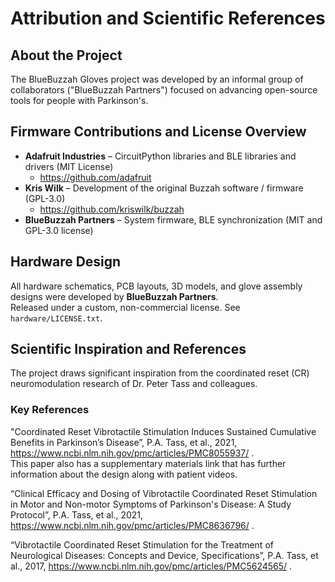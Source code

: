 # Attribution and Scientific References

## About the Project

The BlueBuzzah Gloves project was developed by an informal group of collaborators ("BlueBuzzah Partners") focused on advancing open-source tools for people with Parkinson's.

## Firmware Contributions and License Overview

- **Adafruit Industries** – CircuitPython libraries and BLE libraries and drivers (MIT License)
  - https://github.com/adafruit
- **Kris Wilk** – Development of the original Buzzah software / firmware (GPL-3.0)
  - https://github.com/kriswilk/buzzah
- **BlueBuzzah Partners** – System firmware, BLE synchronization (MIT and GPL-3.0 license)

## Hardware Design

All hardware schematics, PCB layouts, 3D models, and glove assembly designs were developed by **BlueBuzzah Partners**.  
Released under a custom, non-commercial license. See `hardware/LICENSE.txt`.

## Scientific Inspiration and References

The project draws significant inspiration from the coordinated reset (CR) neuromodulation research of Dr. Peter Tass and colleagues.

### Key References

"Coordinated Reset Vibrotactile Stimulation Induces Sustained Cumulative Benefits in Parkinson’s Disease”, P.A. Tass, et al., 2021,  https://www.ncbi.nlm.nih.gov/pmc/articles/PMC8055937/ .  
This paper also has a supplementary materials link that has further information about the design along with patient videos.

“Clinical Efficacy and Dosing of Vibrotactile Coordinated Reset Stimulation in Motor and Non-motor Symptoms of Parkinson's Disease: A Study Protocol”, P.A. Tass, et al., 2021, https://www.ncbi.nlm.nih.gov/pmc/articles/PMC8636796/ .  

“Vibrotactile Coordinated Reset Stimulation for the Treatment of Neurological Diseases: Concepts and Device, Specifications”, P.A. Tass, et al., 2017, https://www.ncbi.nlm.nih.gov/pmc/articles/PMC5624565/ .
